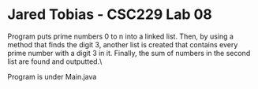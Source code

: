 # Jared Tobias - CSC229 Lab 08
Program puts prime numbers 0 to n into a linked list. Then, by using a method that finds the digit 3, another list is created
that contains every prime number with a digit 3 in it. Finally, the sum of numbers in the second list are found and outputted.\

Program is under Main.java
